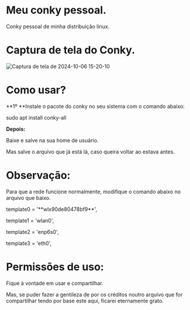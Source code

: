 # Meu conky pessoal.
Conky pessoal de minha distribuição linux.

# Captura de tela do Conky.

![Captura de tela de 2024-10-06 15-20-10](https://github.com/user-attachments/assets/0b37fea0-bb1f-4ff5-a3d7-88c1df2ba4e5)


# Como usar?
**1º **Instale o pacote do conky no seu sistema com o comando abaixo:<p>
sudo apt install conky-all

**Depois:**<p>
Baixe e salve na sua home de usuário.<p>
Mas salve o arquivo que já está lá, caso queira voltar ao estava antes.<p>

# Observação:
Para que a rede funcione normalmente, modifique o comando abaixo no arquivo que baixo.<p>
<p>
template0 = '**wlx90de80478bf9**',<p>
template1 = 'wlan0',<p>
template2 = 'enp6s0',<p>
template3 = 'eth0',<p>
<p></p>

# Permissões de uso:
Fique à vontade em usar e compartilhar. <p>
Mas, se puder fazer a gentileza de por os créditos noutro arquivo que for compartilhar tendo por base este aqui, ficarei eternamente grato.
